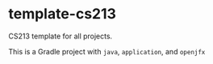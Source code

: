 # template-cs213
CS213 template for all projects.

This is a Gradle project with `java`, `application`, and `openjfx`
